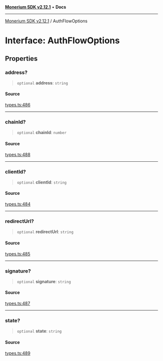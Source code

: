[**Monerium SDK v2.12.1**](../README.md) • **Docs**

---

[Monerium SDK v2.12.1](../README.md) / AuthFlowOptions

# Interface: AuthFlowOptions

## Properties

### address?

> `optional` **address**: `string`

#### Source

[types.ts:486](https://github.com/monerium/js-monorepo/blob/26e2ea0861cb901d7ae432326a3f8b4932fe0d47/packages/sdk/src/types.ts#L486)

---

### chainId?

> `optional` **chainId**: `number`

#### Source

[types.ts:488](https://github.com/monerium/js-monorepo/blob/26e2ea0861cb901d7ae432326a3f8b4932fe0d47/packages/sdk/src/types.ts#L488)

---

### clientId?

> `optional` **clientId**: `string`

#### Source

[types.ts:484](https://github.com/monerium/js-monorepo/blob/26e2ea0861cb901d7ae432326a3f8b4932fe0d47/packages/sdk/src/types.ts#L484)

---

### redirectUrl?

> `optional` **redirectUrl**: `string`

#### Source

[types.ts:485](https://github.com/monerium/js-monorepo/blob/26e2ea0861cb901d7ae432326a3f8b4932fe0d47/packages/sdk/src/types.ts#L485)

---

### signature?

> `optional` **signature**: `string`

#### Source

[types.ts:487](https://github.com/monerium/js-monorepo/blob/26e2ea0861cb901d7ae432326a3f8b4932fe0d47/packages/sdk/src/types.ts#L487)

---

### state?

> `optional` **state**: `string`

#### Source

[types.ts:489](https://github.com/monerium/js-monorepo/blob/26e2ea0861cb901d7ae432326a3f8b4932fe0d47/packages/sdk/src/types.ts#L489)
